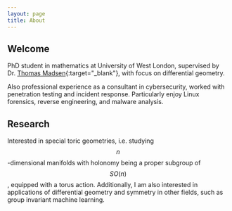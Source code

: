 ```yaml
---
layout: page
title: About
---
```


## Welcome

PhD student in mathematics at University of West London, supervised by Dr. [Thomas Madsen](https://scholar.google.co.uk/citations?user=_bnpreUAAAAJ){:target="_blank"}, with focus on differential geometry.

Also professional experience as a consultant in cybersecurity, worked with penetration testing and incident response. Particularly enjoy Linux forensics, reverse engineering, and malware analysis.

## Research

Interested in special toric geometries, i.e. studying $$n$$-dimensional manifolds with holonomy being a proper subgroup of $$SO(n)$$, equipped with a torus action. Additionally, I am also interested in applications of differential geometry and symmetry in other fields, such as group invariant machine learning.


